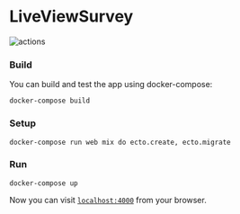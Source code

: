 # LiveViewSurvey
![actions](https://github.com/alexandrexaviersm/live_view_survey/workflows/actions/badge.svg)

### Build
You can build and test the app using docker-compose:

`docker-compose build`

### Setup

`docker-compose run web mix do ecto.create, ecto.migrate`

### Run

`docker-compose up`



Now you can visit [`localhost:4000`](http://localhost:4000) from your browser.
